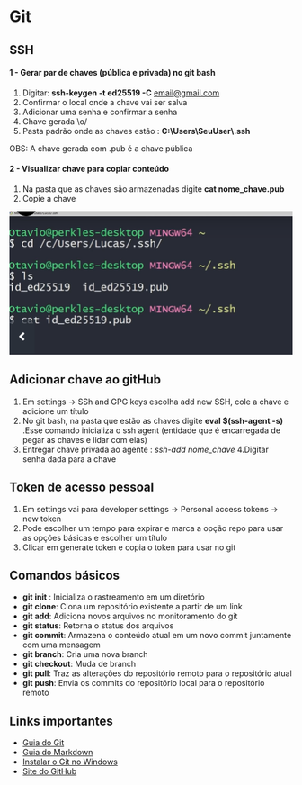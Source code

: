 # Git

## SSH

#### 1 - Gerar par de chaves (pública e privada) no git bash

1. Digitar: **ssh-keygen -t ed25519 -C** email@gmail.com
2. Confirmar o local onde a chave vai ser salva
3. Adicionar uma senha e confirmar a senha
4. Chave gerada \o/
5. Pasta padrão onde as chaves estão : **C:\Users\SeuUser\\.ssh**

OBS: A chave gerada com .pub é a chave pública

#### 2 - Visualizar chave para copiar conteúdo

1. Na pasta que as chaves são armazenadas digite **cat nome_chave.pub**
2. Copie a chave

![Exemplo de como digitar o nome da chave](imagens/exemplo.png)

## Adicionar chave ao gitHub

1. Em settings → SSh and GPG keys escolha add new SSH, cole a chave e adicione um título
2. No git bash, na pasta que estão as chaves digite **eval $(ssh-agent -s)** .Esse comando inicializa o ssh agent (entidade que é encarregada de pegar as chaves e lidar com elas)
3. Entregar chave privada ao agente : *ssh-add nome_chave*
4.Digitar senha dada para a chave

## Token de acesso pessoal

1. Em settings vai para developer settings → Personal access tokens → new token
2. Pode escolher um tempo para expirar e marca a opção repo para usar as opções básicas e escolher um título
3. Clicar em generate token e copia o token para usar no git

## Comandos básicos

* **git init** : Inicializa o rastreamento em um diretório
* **git clone**: Clona um repositório existente a partir de um link
* **git add**: Adiciona novos arquivos no monitoramento do git
* **git status**: Retorna o status dos arquivos
* **git commit**: Armazena o conteúdo atual em um novo commit juntamente com uma mensagem
* **git branch**: Cria uma nova branch
* **git checkout**: Muda de branch
* **git pull**: Traz as alterações do repositório remoto para o repositório atual
* **git push**: Envia os commits do repositório local para o repositório remoto

## Links importantes

* [Guia do Git](https://comandosgit.github.io/#gitadd)
* [Guia do Markdown](https://www.markdownguide.org/getting-started/)
* [Instalar o Git no Windows](https://msysgit.github.com)
* [Site do GitHub](https://github.com/)